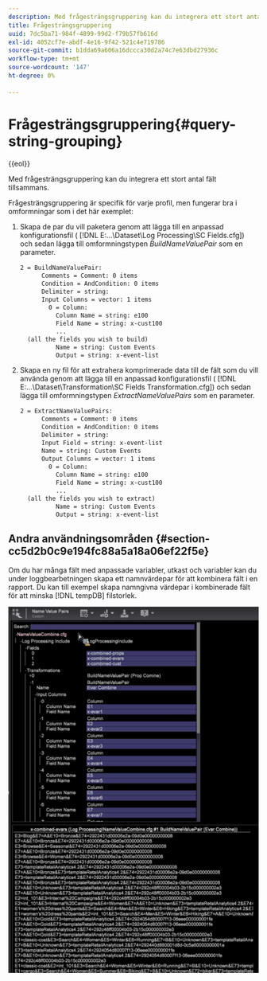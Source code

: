 ```yaml
---
description: Med frågesträngsgruppering kan du integrera ett stort antal fält tillsammans.
title: Frågesträngsgruppering
uuid: 7dc5ba71-984f-4899-99d2-f79b57fb616d
exl-id: 4052cf7e-abdf-4e16-9f42-521c4e719786
source-git-commit: b1dda69a606a16dccca30d2a74c7e63dbd27936c
workflow-type: tm+mt
source-wordcount: '147'
ht-degree: 0%

---
```


# Frågesträngsgruppering{#query-string-grouping}

{{eol}}

Med frågesträngsgruppering kan du integrera ett stort antal fält tillsammans.

Frågesträngsgruppering är specifik för varje profil, men fungerar bra i omformningar som i det här exemplet:

1. Skapa de par du vill paketera genom att lägga till en anpassad konfigurationsfil ( [!DNL E:\...\Dataset\Log Processing\SC Fields.cfg]) och sedan lägga till omformningstypen *BuildNameValuePair* som en parameter.

   ```
   2 = BuildNameValuePair:  
         Comments = Comment: 0 items 
         Condition = AndCondition: 0 items 
         Delimiter = string:  
         Input Columns = vector: 1 items 
           0 = Column:  
             Column Name = string: e100 
             Field Name = string: x-cust100 
             ...  
     (all the fields you wish to build)
             Name = string: Custom Events 
             Output = string: x-event-list       
   ```

1. Skapa en ny fil för att extrahera komprimerade data till de fält som du vill använda genom att lägga till en anpassad konfigurationsfil ( [!DNL E:\...\Dataset\Transformation\SC Fields Transformation.cfg]) och sedan lägga till omformningstypen *ExtractNameValuePairs* som en parameter.

   ```
   2 = ExtractNameValuePairs:  
         Comments = Comment: 0 items 
         Condition = AndCondition: 0 items 
         Delimiter = string:  
         Input Field = string: x-event-list 
         Name = string: Custom Events 
         Output Columns = vector: 1 items 
           0 = Column:  
             Column Name = string: e100 
             Field Name = string: x-cust100 
             ...  
     (all the fields you wish to extract) 
             Name = string: Custom Events 
             Output = string: x-event-list   
   ```

## Andra användningsområden {#section-cc5d2b0c9e194fc88a5a18a06ef22f5e}

Om du har många fält med anpassade variabler, utkast och variabler kan du under loggbearbetningen skapa ett namnvärdepar för att kombinera fält i en rapport. Du kan till exempel skapa namngivna värdepar i kombinerade fält för att minska [!DNL tempDB] filstorlek.

![](assets/query_string_grouping.png)
